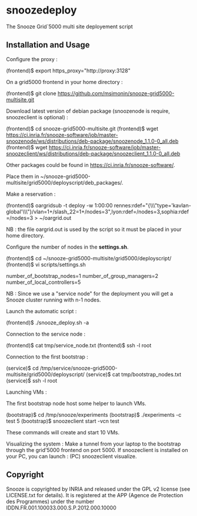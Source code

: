 # snoozedeploy

The Snooze Grid`5000 multi site deployement script

## Installation and Usage

Configure the proxy : 

  (frontend)$ export https_proxy="http://proxy:3128"

On a grid5000 frontend in your home directory :

  (frontend)$ git clone https://github.com/msimonin/snooze-grid5000-multisite.git 

Download latest version of debian package (snoozenode is require, snoozeclient is optional) : 

  (frontend)$ cd snooze-grid5000-multisite.git
  (frontend)$ wget https://ci.inria.fr/snooze-software/job/master-snoozenode/ws/distributions/deb-package/snoozenode_1.1.0-0_all.deb  
  (frontend)$ wget https://ci.inria.fr/snooze-software/job/master-snoozeclient/ws/distributions/deb-package/snoozeclient_1.1.0-0_all.deb  

Other packages could be found in https://ci.inria.fr/snooze-software/.

Place them in ~/snooze-grid5000-multisite/grid5000/deployscript/deb_packages/.

Make a reservation : 

  (frontend)$ oargridsub -t deploy -w 1:00:00 rennes:rdef="{\\\\\\\"type='kavlan-global'\\\\\\\"}/vlan=1+/slash_22=1+/nodes=3",lyon:rdef=/nodes=3,sophia:rdef=/nodes=3 > ~/oargrid.out

NB : the file oargrid.out is used by the script so it must be placed in your home directory.

Configure the number of nodes in the **settings.sh**.

  (frontend)$ cd ~/snooze-grid5000-multisite/grid5000/deployscript/
  (frontend)$ vi scripts/settings.sh

  number_of_bootstrap_nodes=1
  number_of_group_managers=2
  number_of_local_controllers=5

NB : Since we use a "service node" for the deployment you will get a Snooze cluster running with n-1 nodes.

Launch the automatic script :

  (frontend)$ ./snooze_deploy.sh -a

Connection to the service node : 

  (frontend)$ cat tmp/service_node.txt
  (frontend)$ ssh -l root <service node>

Connection to the first bootstrap : 
 
  (service)$ cd /tmp/service/snooze-grid5000-multisite/grid5000/deployscript/
  (service)$ cat tmp/bootstrap_nodes.txt
  (service)$ ssh -l root <first bootstrap>

Launching VMs : 

The first bootstrap node host some helper to launch VMs.

  (bootstrap)$ cd /tmp/snooze/experiments
  (bootstrap)$ ./experiments -c test 5
  (bootstrap)$ snoozeclient start -vcn test

These commands will create and start 10 VMs.

Visualizing the system : 
Make a tunnel from your laptop to the bootstrap through the grid'5000 frontend on port 5000. If snoozeclient is installed on your PC, you can launch :
  (PC) snoozeclient visualize.

## Copyright

Snooze is copyrighted by INRIA and released under the GPL v2 license (see LICENSE.txt for details). It is registered at the APP (Agence de Protection des Programmes)
under the number IDDN.FR.001.100033.000.S.P.2012.000.10000

